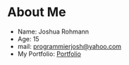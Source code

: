 # About Me
- Name: Joshua Rohmann
- Age: 15
- mail: programmierjosh@yahoo.com
- My Portfolio: [Portfolio](https://josh-programmieren.netlify.app/)
